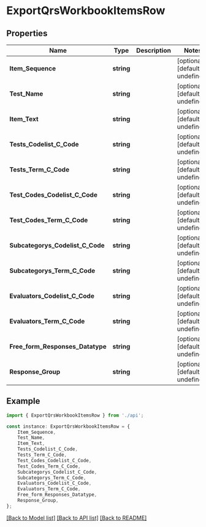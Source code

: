# ExportQrsWorkbookItemsRow


## Properties

Name | Type | Description | Notes
------------ | ------------- | ------------- | -------------
**Item_Sequence** | **string** |  | [optional] [default to undefined]
**Test_Name** | **string** |  | [optional] [default to undefined]
**Item_Text** | **string** |  | [optional] [default to undefined]
**Tests_Codelist_C_Code** | **string** |  | [optional] [default to undefined]
**Tests_Term_C_Code** | **string** |  | [optional] [default to undefined]
**Test_Codes_Codelist_C_Code** | **string** |  | [optional] [default to undefined]
**Test_Codes_Term_C_Code** | **string** |  | [optional] [default to undefined]
**Subcategorys_Codelist_C_Code** | **string** |  | [optional] [default to undefined]
**Subcategorys_Term_C_Code** | **string** |  | [optional] [default to undefined]
**Evaluators_Codelist_C_Code** | **string** |  | [optional] [default to undefined]
**Evaluators_Term_C_Code** | **string** |  | [optional] [default to undefined]
**Free_form_Responses_Datatype** | **string** |  | [optional] [default to undefined]
**Response_Group** | **string** |  | [optional] [default to undefined]

## Example

```typescript
import { ExportQrsWorkbookItemsRow } from './api';

const instance: ExportQrsWorkbookItemsRow = {
    Item_Sequence,
    Test_Name,
    Item_Text,
    Tests_Codelist_C_Code,
    Tests_Term_C_Code,
    Test_Codes_Codelist_C_Code,
    Test_Codes_Term_C_Code,
    Subcategorys_Codelist_C_Code,
    Subcategorys_Term_C_Code,
    Evaluators_Codelist_C_Code,
    Evaluators_Term_C_Code,
    Free_form_Responses_Datatype,
    Response_Group,
};
```

[[Back to Model list]](../README.md#documentation-for-models) [[Back to API list]](../README.md#documentation-for-api-endpoints) [[Back to README]](../README.md)
